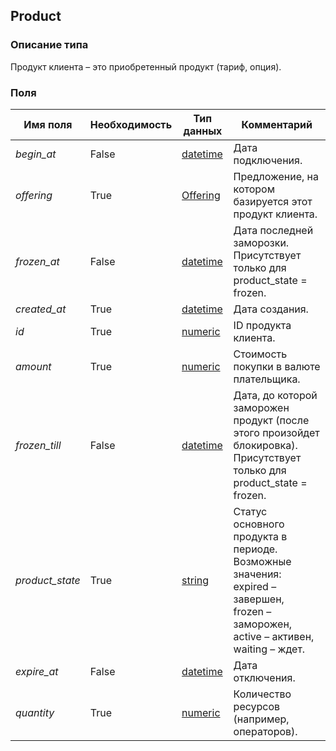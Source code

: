 
## Product

### Описание типа
Продукт клиента – это приобретенный продукт (тариф, опция).<br/>
### Поля

| Имя поля | Необходимость | Тип данных | Комментарий |
|---|---|---|---|
|*begin_at*|False|[datetime](/types/datetime)|Дата подключения.<br/>|
|*offering*|True|[Offering](/types/Offering)|Предложение, на котором базируется этот продукт клиента.<br/>|
|*frozen_at*|False|[datetime](/types/datetime)|Дата последней заморозки.<br/>Присутствует только для product_state = frozen.<br/>|
|*created_at*|True|[datetime](/types/datetime)|Дата создания.<br/>|
|*id*|True|[numeric](/types/numeric)|ID продукта клиента.<br/>|
|*amount*|True|[numeric](/types/numeric)|Стоимость покупки в валюте плательщика.<br/>|
|*frozen_till*|False|[datetime](/types/datetime)|Дата, до которой заморожен продукт (после этого произойдет блокировка). Присутствует только для product_state = frozen.<br/>|
|*product_state*|True|[string](/types/string)|Статус основного продукта в периоде.<br/>Возможные значения:<br/>expired – завершен,<br/>frozen – заморожен,<br/>active – активен,<br/>waiting – ждет.<br/>|
|*expire_at*|False|[datetime](/types/datetime)|Дата отключения.<br/>|
|*quantity*|True|[numeric](/types/numeric)|Количество ресурсов (например, операторов).<br/>|
